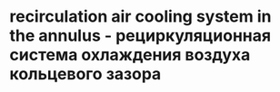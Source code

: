 # recirculation air cooling system in the annulus - рециркуляционная система охлаждения воздуха кольцевого зазора
